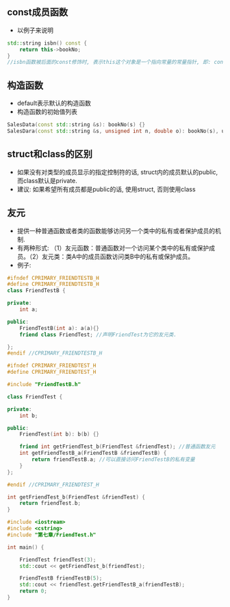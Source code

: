 ## const成员函数

* 以例子来说明

```c++
std::string isbn() const {
    return this->bookNo;
}
//isbn函数被后面的const修饰时, 表示this这个对象是一个指向常量的常量指针, 即: const Type *const this
```



## 构造函数

* default表示默认的构造函数
* 构造函数的初始值列表

```c++
SalesData(const std::string &s): bookNo(s) {}
SalesDara(const std::string &s, unsigned int n, double o): bookNo(s), units_sold(n), revenue(p*n){}
```

## struct和class的区别

* 如果没有对类型的成员显示的指定控制符的话, struct内的成员默认的public, 而class默认是private.
* 建议: 如果希望所有成员都是public的话, 使用struct, 否则使用class

## 友元

* 提供一种普通函数或者类的函数能够访问另一个类中的私有或者保护成员的机制.
* 有两种形式: （1）友元函数：普通函数对一个访问某个类中的私有或保护成员。（2）友元类：类A中的成员函数访问类B中的私有或保护成员。
* 例子:

```c++
#ifndef CPRIMARY_FRIENDTESTB_H
#define CPRIMARY_FRIENDTESTB_H
class FriendTestB {

private:
    int a;

public:
    FriendTestB(int a): a(a){}
    friend class FriendTest; //声明FriendTest为它的友元类.

};
#endif //CPRIMARY_FRIENDTESTB_H

#ifndef CPRIMARY_FRIENDTEST_H
#define CPRIMARY_FRIENDTEST_H

#include "FriendTestB.h"

class FriendTest {

private:
    int b;

public:
    FriendTest(int b): b(b) {}

    friend int getFriendTest_b(FriendTest &friendTest); //普通函数友元
    int getFriendTestB_a(FriendTestB &friendTestB) {
        return friendTestB.a; //可以直接访问FriendTestB的私有变量
    }
};

#endif //CPRIMARY_FRIENDTEST_H

int getFriendTest_b(FriendTest &friendTest) {
    return friendTest.b;
}

#include <iostream>
#include <cstring>
#include "第七章/FriendTest.h"

int main() {

    FriendTest friendTest(3);
    std::cout << getFriendTest_b(friendTest);

    FriendTestB friendTestB(5);
    std::cout << friendTest.getFriendTestB_a(friendTestB);
    return 0;
}
```

